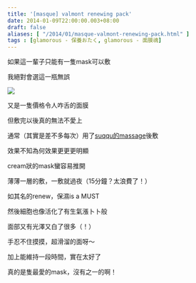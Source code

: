 ```yaml
---
title: '[masque] valmont renewing pack'
date: 2014-01-09T22:00:00.003+08:00
draft: false
aliases: [ "/2014/01/masque-valmont-renewing-pack.html" ]
tags : [glamorous - 保養おたく, glamorous - 面膜魂]
---
```


如果這一輩子只能有一隻mask可以敷  

我絕對會選這一瓶無誤

[![](https://1.bp.blogspot.com/-FaJoIeGNMrQ/XCim5Gp4VkI/AAAAAAAADZM/2qmQgHu__twTDMzTReZdG9R4LT5kx7FKgCLcBGAs/s640/01.jpg)](https://1.bp.blogspot.com/-FaJoIeGNMrQ/XCim5Gp4VkI/AAAAAAAADZM/2qmQgHu__twTDMzTReZdG9R4LT5kx7FKgCLcBGAs/s1600/01.jpg)

又是一隻價格令人咋舌的面膜

但敷完以後真的無法不愛上

  

通常（其實是差不多每次）用了[suqqu的massage](http://www.hidie.net/2014/01/massage-suqqu-musculate-massage-cream.html)後敷

效果不知為何效果更更更明顯

cream狀的mask蠻容易推開

薄薄一層的敷，一敷就過夜（15分鐘？太浪費了！）

  

如其名的renew，保濕is a MUST

然後細胞也像活化了有生氣漲卜卜般

面部又有光澤又白了很多（！）

手忍不住摸摸，超滑溜的面呀～  
  
加上能維持一段時間，實在太好了

  

真的是隻最愛的mask，沒有之一的啊！